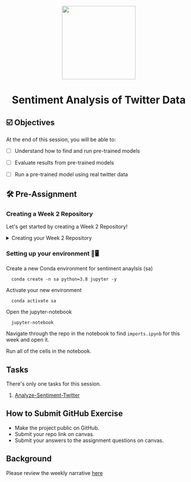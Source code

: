 <p align = "center" draggable=”false” ><img src="https://user-images.githubusercontent.com/37101144/161836199-fdb0219d-0361-4988-bf26-48b0fad160a3.png"
     width="200px"
     height="auto"/>
</p>



# <h1 align="center" id="heading">Sentiment Analysis of Twitter Data</h1>



## ☑️ Objectives
At the end of this session, you will be able to:
- [ ] Understand how to find and run pre-trained models
- [ ] Evaluate results from pre-trained models
- [ ] Run a pre-trained model using real twitter data


## :hammer_and_wrench: Pre-Assignment

### Creating a Week 2 Repository
Let's get started by creating a Week 2 Repository!

<details>
  <summary>Creating your Week 2 Repository</summary>
  <br>

1. The first thing to do is create a new empty public repository!

![image](https://user-images.githubusercontent.com/19699016/176268864-0893db99-f496-4e0f-8860-fc635ec76106.png)

2. Be sure to fill out your repository name, description, and ensure it's public! NOTE: DO NOT ADD A README OR LICENSE
     
![image](https://user-images.githubusercontent.com/19699016/176269140-57baeb17-9e97-412b-bd9b-866dc7012e85.png)

3. Now that you've done the required set-up on GitHub.com, let's move to our terminal and clone the MLE-8 repository!
     
     ```console
     git clone git@github.com:FourthBrain/MLE-8.git
     ```
     
4. OPTIONAL: If you've already cloned the MLE-8 repository - feel free to pull the recent changes by `cd`ing into the directory that contains the MLE-8 repo, and running this command. Be sure to return to the parent directory before moving on! (`cd ..`)
     
     ```console
      git pull origin main
     ```

5. Now, we're going to copy the contents of the assignment to a new folder using the following command
     
     ```console
     cp -r MLE-8/assignments/week-2-analyze-sentiment-twitter .
     ```
     
6. Once that is complete, we'll `cd` into the newly created folder with
     
     ```console
     cd week-2-analyze-sentiment-twitter
     ```
     
7. Now, let's init our repository in this folder using
     
     ```console
     git init
     ```
     
8. We'll add the contents of the folder using
     
     ```console
     git add .
     ```
     
9. Let's create an initial commit!
     
     ```console
     git commit -m "Initial Commit"
     ```
     
10. Now we can add our created repository as a remote using the following command. Don't forget, you can get the SSH address from your repository by clicking the green `Code` button on GitHub.com!
     
     ```console
     git remote add main git@github.com:<YOUR GITHUB USERNAME>/<YOUR REPOSITORY NAME>
     ```
     
11. Now we'll set our branch to `main`
     
     ```console
     git branch -M main
     ```
     
12. Last, but not least, let's push the contents of our commit to our repo!
     
     ```console
     git push -u main main
     ```
 
13. That's it, that's all!

</details>

### Setting up your environment 🐍🖥️

Create a new Conda environment for sentiment anaylsis (sa)
```console
  conda create -n sa python=3.8 jupyter -y
```
Activate your new environment
```console
  conda activate sa
```

Open the jupyter-notebook
```console
  jupyter-notebook
```

Navigate through the repo in the notebook to find `imports.ipynb` for this week and open it.

Run all of the cells in the notebook.

## Tasks
There's only one tasks for this session.
1. [Analyze-Sentiment-Twitter](nb/analyze-sentiment-twitter.ipynb)

## How to Submit GitHub Exercise
- Make the project public on GitHub.
- Submit your repo link on canvas. 
- Submit your answers to the assignment questions on canvas.


## Background
Please review the weekly narrative [here](https://great-yamamomo-5c3.notion.site/Week-2-Building-Data-Centric-AI-Products-ea6fbd7dc36042f6b571ba093a3aa41a)
